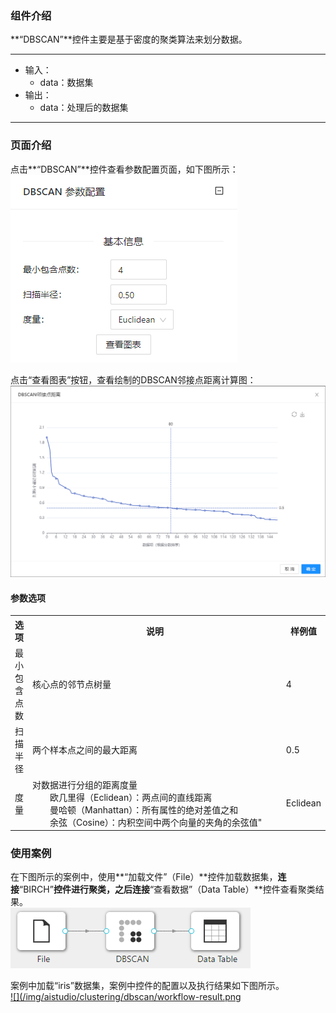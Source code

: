 ### 组件介绍
**“DBSCAN”**控件主要是基于密度的聚类算法来划分数据。

<hr/>

- 输入：
  - data：数据集
- 输出：
  - data：处理后的数据集

<hr/>


### 页面介绍
点击**“DBSCAN”**控件查看参数配置页面，如下图所示：  
[ ![](/img/aistudio/clustering/dbscan/param.png) ](/img/aistudio/clustering/dbscan/param.png)

点击“查看图表”按钮，查看绘制的DBSCAN邻接点距离计算图：
[ ![](/img/aistudio/clustering/dbscan/interaction.png) ](/img/aistudio/clustering/dbscan/interaction.png)

#### 参数选项
<table>
  <tr>
    <th>选项</th>
    <th width="650">说明</th>
    <th>样例值</th>
  </tr>
  <tr>
      <td>最小包含点数</td> 
      <td>
      核心点的邻节点树量
      </td> 
      <td>4</td>
  </tr>
  <tr>
      <td>扫描半径</td> 
      <td>
      两个样本点之间的最大距离
      </td> 
      <td>0.5</td>
  </tr>
  <tr>
      <td>度量</td> 
      <td>
      对数据进行分组的距离度量<br/>
      &emsp;&emsp;欧几里得（Eclidean）：两点间的直线距离<br/>
      &emsp;&emsp;曼哈顿（Manhattan）：所有属性的绝对差值之和<br/>
      &emsp;&emsp;余弦（Cosine）：内积空间中两个向量的夹角的余弦值"
      </td> 
      <td>Eclidean</td>
  </tr>
</table>

### 使用案例
在下图所示的案例中，使用**“加载文件”（File）**控件加载数据集，**连接**“BIRCH”**控件进行聚类，之后连接**“查看数据”（Data Table）**控件查看聚类结果。  
[ ![](/img/aistudio/clustering/dbscan/workflow.png) ](/img/aistudio/clustering/dbscan/workflow.png)

案例中加载“iris”数据集，案例中控件的配置以及执行结果如下图所示。  
[ ![](/img/aistudio/clustering/dbscan/workflow-result.png ](/img/aistudio/clustering/dbscan/workflow-result.png)